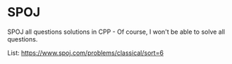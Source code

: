 # SPOJ
SPOJ all questions solutions in CPP - Of course, I won't be able to solve all questions.

List: <https://www.spoj.com/problems/classical/sort=6>
